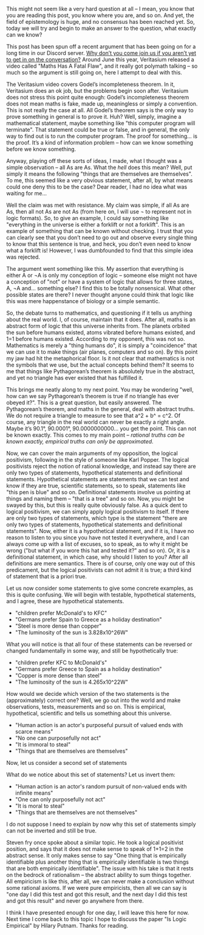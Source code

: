 This might not seem like a very hard question at all – I mean, you know that you are reading this post, you know where you are, and so on. And yet, the field of epistemology is huge, and no consensus has been reached yet. So, today we will try and begin to make an answer to the question, what exactly can we know?

This post has been spun off a recent argument that has been going on for a long time in our Discord server. [Why don’t you come join us if you aren’t yet to get in on the conversation?](https://discord.gg/H7DMHnpa) Around June this year, Veritasium released a video called "Maths Has A Fatal Flaw", and it really got polymath talking – so much so the argument is still going on, here I attempt to deal with this.

The Veritasium video covers Godel’s incompleteness theorem. In it, Veritasium does an ok job, but the problems begin soon after. Veritasium does not stress this point quite enough: Godel’s incompleteness theorem does not mean maths is fake, made up, meaningless or simply a convention. This is not really the case at all. All Godel’s theorem says is the only way to prove something in general is to prove it. Huh? Well, simply, imagine a mathematical statement, maybe something like "this computer program will terminate". That statement could be true or false, and in general, the only way to find out is to run the computer program. The proof for something… is the proof. It’s a kind of information problem – how can we know something before we know something.

Anyway, playing off these sorts of ideas, I made, what I thought was a simple observation – all As are As. What the _hell_ does this mean? Well, put simply it means the following "things that are themselves are themselves". To me, this seemed like a very obvious statement, after all, by what means could one deny this to be the case? Dear reader, I had no idea what was waiting for me…

Well the claim was met with resistance. My claim was simple, if all As are As, then all not As are not As (from here on, I will use ¬ to represent not in logic formats). So, to give an example, I could say something like "everything in the universe is either a forklift or not a forklift". This is an example of something that can be known without checking. I trust that you can clearly see that you don’t need to go out and observe every single thing to know that this sentence is true, and heck, you don’t even need to know what a forklift is! However, I was dumbfounded to find that this simple idea was rejected.

The argument went something like this. My assertion that everything is either A or ¬A is only my conception of logic – someone else might not have a conception of "not" or have a system of logic that allows for three states, A, ¬A and… something else? I find this to be totally nonsensical. What other possible states are there? I never thought anyone could think that logic like this was mere happenstance of biology or a simple semantic.

So, the debate turns to mathematics, and questioning if it tells us anything about the real world. I, of course, maintain that it does. After all, maths is an abstract form of logic that this universe inherits from. The planets orbited the sun before humans existed, atoms vibrated before humans existed, and 1=1 before humans existed. According to my opponent, this was not so. Mathematics is merely a "thing humans do", it is simply a "coincidence" that we can use it to make things (air planes, computers and so on). By this point my jaw had hit the metaphorical floor. Is it not clear that mathematics is not the symbols that we use, but the actual concepts behind them? It seems to me that things like Pythagorean’s theorem is absolutely true in the abstract, and yet no triangle has ever existed that has fulfilled it.

This brings me neatly along to my next point. You may be wondering "well, how can we say Pythagorean’s theorem is true if no triangle has ever obeyed it?". This is a great question, but easily answered. The Pythagorean’s theorem, and maths in the general, deal with abstract truths. We do not require a triangle to measure to see that a^2 + b^ = c^2. Of course, any triangle in the real world can never be exactly a right angle. Maybe it’s 90.1°, 90.0001°, 90.0000000000… you get the point. This can not be known exactly. This comes to my main point – _rational truths can be known exactly, empirical truths can only be approximated_.

Now, we can cover the main arguments of my opposition, the logical positivism, following in the style of someone like Karl Popper. The logical positivists reject the notion of rational knowledge, and instead say there are only two types of statements, hypothetical statements and definitional statements. Hypothetical statements are statements that we can test and know if they are true, scientific statements, so to speak, statements like "this pen is blue" and so on. Definitional statements involve us pointing at things and naming them – "that is a tree" and so on. Now, you might be swayed by this, but this is really quite obviously false. As a quick dent to logical positivism, we can simply apply logical positivism to itself. If there are only two types of statements, which type is the statement "there are only two types of statements, hypothetical statements and definitional statements". Now, either it is a hypothetical statement, and if it is, I have no reason to listen to you since you have not tested it everywhere, and I can always come up with a list of excuses, so to speak, as to why it might be wrong ("but what if you wore this hat and tested it?" and so on). Or, it is a definitional statement, in which case, why should I listen to you? After all definitions are mere semantics. There is of course, only one way out of this predicament, but the logical positivists can not admit it is true; a third kind of statement that is a priori true.

Let us now consider some statements to give some concrete examples, as this is quite confusing. We will begin with testable, hypothetical statements, and I agree, these are hypothetical statements.

*   "children prefer McDonald's to KFC"
*   "Germans prefer Spain to Greece as a holiday destination"
*   "Steel is more dense than copper"
*   "The luminosity of the sun is 3.828x10^26W"

What you will notice is that all four of these statements can be reversed or changed fundamentally in some way, and still be hypothetically true:

*   "children prefer KFC to McDonald's"
*   "Germans prefer Greece to Spain as a holiday destination"
*   "Copper is more dense than steel"
*   "The luminosity of the sun is 4.265x10^22W"

How would we decide which version of the two statements is the (approximately) correct one? Well, we go out into the world and make observations, tests, measurements and so on. This is empirical, hypothetical, scientific and tells us something about this universe.

*   "Human action is an actor's purposeful pursuit of valued ends with scarce means"
*   "No one can purposefully not act"
*   "It is immoral to steal"
*   "Things that are themselves are themselves"

Now, let us consider a second set of statements

What do we notice about this set of statements? Let us invert them:

*   "Human action is an actor's random pursuit of non-valued ends with infinite means"
*   "One can only purposefully not act"
*   "It is moral to steal"
*   "Things that are themselves are not themselves"

I do not suppose I need to explain by now why this set of statements simply can not be inverted and still be true.

Steven fry once spoke about a similar topic. He took a logical positivist position, and says that it does not make sense to speak of 1+1=2 in the abstract sense. It only makes sense to say "One thing that is empirically identifiable plus another thing that is empirically identifiable is two things that are both empirically identifiable". The issue with his take is that it rests on the bedrock of rationalism – the abstract ability to sum things together. All empiricism is like this, after all, we can never make a conclusion without some rational axioms. If we were pure empiricists, then all we can say is "one day I did this test and got this result, and the next day I did this test and got this result" and never go anywhere from there.

I think I have presented enough for one day, I will leave this here for now. Next time I come back to this topic I hope to discuss the paper "Is Logic Empirical" by Hilary Putnam. Thanks for reading.